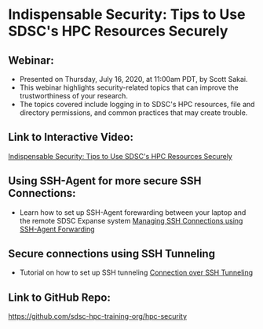 # Indispensable Security: Tips to Use SDSC's HPC Resources Securely

## Webinar:
* Presented on Thursday, July 16, 2020, at 11:00am PDT, by Scott Sakai.
* This webinar  highlights security-related topics that can improve the trustworthiness of your research.
* The topics covered include logging in to SDSC's HPC resources, file and directory permissions, and common practices that may create trouble.

## Link to Interactive Video:
[Indispensable Security: Tips to Use SDSC's HPC Resources Securely](https://education.sdsc.edu/training/interactive/?id=202007_CometWebinar)

## Using SSH-Agent for more secure SSH Connections:
* Learn how to set up SSH-Agent forewarding between your laptop and the remote SDSC Expanse system
[Managing SSH Connections using SSH-Agent Forwarding](https://github.com/sdsc-hpc-training-org/hpc-security/blob/master/ssh_methods/connect-using-ssh-agent-is-more-secure.md)

## Secure connections using SSH Tunneling
* Tutorial on how to set up SSH tunneling
[Connection over SSH Tunneling](https://github.com/sdsc-hpc-training-org/hpc-security/blob/master/ssh_methods/ssh-tunneling-is-more-secure.md)

## Link to GitHub Repo:
https://github.com/sdsc-hpc-training-org/hpc-security
